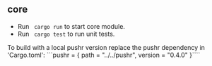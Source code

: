 ## core

- Run ``` cargo run``` to start core module.
- Run ``` cargo test``` to run unit tests. 

To build with a local pushr version replace the pushr dependency in 'Cargo.toml': 
```pushr = { path = "../../pushr", version = "0.4.0" }````
